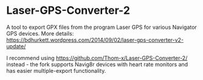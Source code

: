 # Laser-GPS-Converter-2

A tool to export GPX files from the program Laser GPS for various Navigator GPS devices. More details: https://bdhurkett.wordpress.com/2014/09/02/laser-gps-converter-v2-update/

I recommend using https://github.com/Thom-x/Laser-GPS-Converter-2/ instead - the fork supports Navig8r devices with heart rate monitors and has easier multiple-export functionality.
